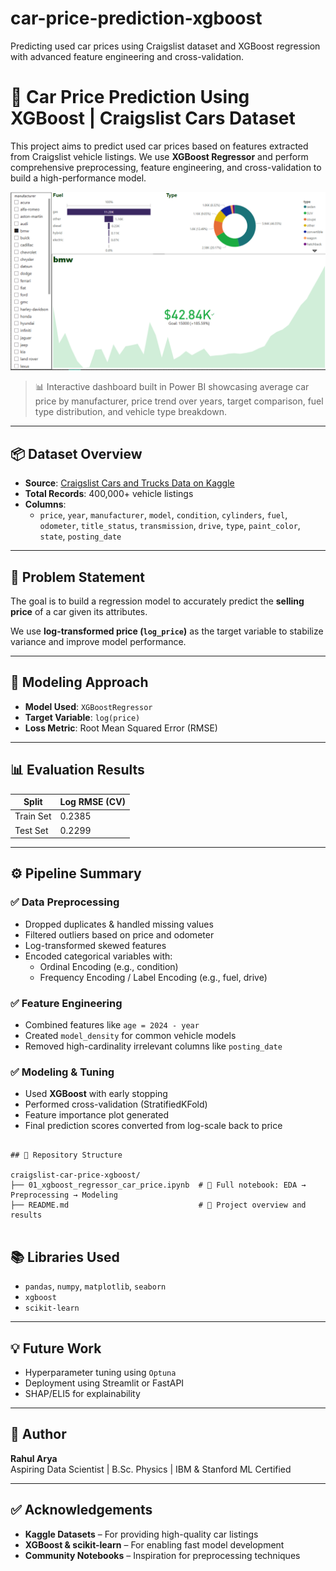 # car-price-prediction-xgboost
Predicting used car prices using Craigslist dataset and XGBoost regression with advanced feature engineering and cross-validation.

# 🚗 Car Price Prediction Using XGBoost | Craigslist Cars Dataset

This project aims to predict used car prices based on features extracted from Craigslist vehicle listings. We use **XGBoost Regressor** and perform comprehensive preprocessing, feature engineering, and cross-validation to build a high-performance model.


![Dashboard](temp.png)
>📊 Interactive dashboard built in Power BI showcasing average car price by manufacturer, price trend over years, target comparison, fuel type distribution, and vehicle type breakdown.

---

## 📦 Dataset Overview

- **Source**: [Craigslist Cars and Trucks Data on Kaggle](https://www.kaggle.com/datasets/austinreese/craigslist-carstrucks-data)
- **Total Records**: 400,000+ vehicle listings
- **Columns**:
  - `price`, `year`, `manufacturer`, `model`, `condition`, `cylinders`, `fuel`, `odometer`, `title_status`, `transmission`, `drive`, `type`, `paint_color`, `state`, `posting_date`

---

## 🎯 Problem Statement

The goal is to build a regression model to accurately predict the **selling price** of a car given its attributes.

We use **log-transformed price (`log_price`)** as the target variable to stabilize variance and improve model performance.

---

## 🧠 Modeling Approach

- **Model Used**: `XGBoostRegressor`
- **Target Variable**: `log(price)`
- **Loss Metric**: Root Mean Squared Error (RMSE)

---

## 📊 Evaluation Results

| Split      | Log RMSE (CV) |
|------------|---------------|
| Train Set  | 0.2385        |
| Test Set   | 0.2299        |

---

## ⚙️ Pipeline Summary

### ✅ Data Preprocessing
- Dropped duplicates & handled missing values
- Filtered outliers based on price and odometer
- Log-transformed skewed features
- Encoded categorical variables with:
  - Ordinal Encoding (e.g., condition)
  - Frequency Encoding / Label Encoding (e.g., fuel, drive)

### ✅ Feature Engineering
- Combined features like `age = 2024 - year`
- Created `model_density` for common vehicle models
- Removed high-cardinality irrelevant columns like `posting_date`

### ✅ Modeling & Tuning
- Used **XGBoost** with early stopping
- Performed cross-validation (StratifiedKFold)
- Feature importance plot generated
- Final prediction scores converted from log-scale back to price

```

## 📁 Repository Structure

craigslist-car-price-xgboost/
├── 01_xgboost_regressor_car_price.ipynb  # 📓 Full notebook: EDA → Preprocessing → Modeling
├── README.md                             # 📘 Project overview and results


```

## 📚 Libraries Used

- `pandas`, `numpy`, `matplotlib`, `seaborn`
- `xgboost`
- `scikit-learn`

---

## 💡 Future Work

- Hyperparameter tuning using `Optuna`
- Deployment using Streamlit or FastAPI
- SHAP/ELI5 for explainability

---

## 👤 Author

**Rahul Arya**  
Aspiring Data Scientist | B.Sc. Physics | IBM & Stanford ML Certified  


---

## ✅ Acknowledgements

- **Kaggle Datasets** – For providing high-quality car listings  
- **XGBoost & scikit-learn** – For enabling fast model development  
- **Community Notebooks** – Inspiration for preprocessing techniques  

